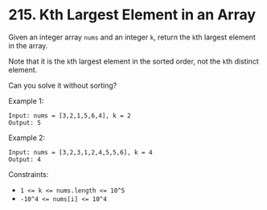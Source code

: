 # 215. Kth Largest Element in an Array

Given an integer array `nums` and an integer `k`, return the `k`th largest element in the array.

Note that it is the `k`th largest element in the sorted order, not the `k`th distinct element.

Can you solve it without sorting?

Example 1:

    Input: nums = [3,2,1,5,6,4], k = 2
    Output: 5

Example 2:

    Input: nums = [3,2,3,1,2,4,5,5,6], k = 4
    Output: 4

Constraints:

- `1 <= k <= nums.length <= 10^5`
- `-10^4 <= nums[i] <= 10^4`
